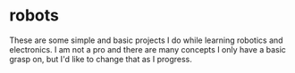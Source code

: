 # robots
These are some simple and basic projects I do while learning robotics and electronics. 
I am not a pro and there are many concepts I only have a basic grasp on, but I'd like to change that as I progress.  
